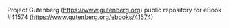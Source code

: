 Project Gutenberg (https://www.gutenberg.org) public repository for eBook #41574 (https://www.gutenberg.org/ebooks/41574)
